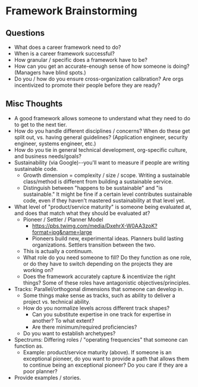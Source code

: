 # Framework Brainstorming

## Questions

- What does a career framework need to do?
- When is a career framework successful?
- How granular / specific does a framework have to be?
- How can you get an accurate-enough sense of how someone is doing? (Managers have blind spots.)
- Do you / how do you ensure cross-organization calibration? Are orgs incentivized to promote their people before they are ready?

## Misc Thoughts

- A good framework allows someone to understand what they need to do to get to the next tier.
- How do you handle different disciplines / concerns? When do these get split out, vs. having general guidelines? (Application engineer, security engineer, systems engineer, etc.)
- How do you tie in general technical development, org-specific culture, and business needs/goals?
- Sustainability (via Google)--you'll want to measure if people are writing sustainable code.
  - Growth dimension = complexity / size / scope. Writing a sustainable class/method is different from building a sustainable service.
  - Distinguish between "happens to be sustainable" and "is sustainable." It might be fine if a certain level contributes sustainable code, even if they haven't mastered sustainability at that level yet.
- What level of "product/service maturity" is someone being evaluated at, and does that match what they should be evaluated at?
  - Pioneer / Settler / Planner Model
    - https://pbs.twimg.com/media/DxehrX-W0AA3zoK?format=jpg&name=large
    - Pioneers build new, experimental ideas. Planners build lasting organizations. Settlers transition between the two.
  - This is actually a continuum.
  - What role do you need someone to fill? Do they function as one role, or do they have to switch depending on the projects they are working on?
  - Does the framework accurately capture & incentivize the right things? Some of these roles have antagonistic objectives/principles.
- Tracks: Parallel/orthogonal dimensions that someone can develop in.
  - Some things make sense as tracks, such as ability to deliver a project vs. technical ability.
  - How do you normalize levels across different track shapes?
    - Can you substitute expertise in one track for expertise in another? To what extent?
    - Are there minimum/required proficiencies?
  - Do you want to establish archetypes?
- Spectrums: Differing roles / "operating frequencies" that someone can function as.
  - Example: product/service maturity (above). If someone is an exceptional pioneer, do you want to provide a path that allows them to continue being an exceptional pioneer? Do you care if they are a poor planner?
- Provide examples / stories.
